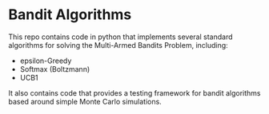 # Bandit Algorithms 

This repo contains code in python that implements several standard algorithms for solving the Multi-Armed Bandits Problem, including:

* epsilon-Greedy
* Softmax (Boltzmann)
* UCB1


It also contains code that provides a testing framework for bandit algorithms based around simple Monte Carlo simulations.

